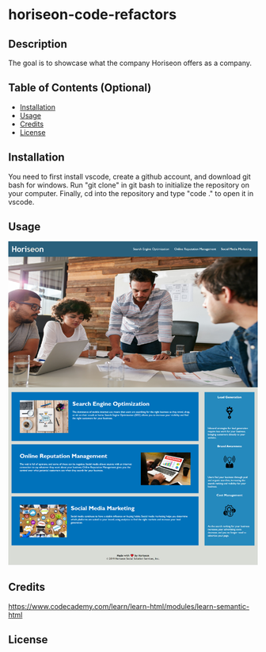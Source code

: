 # horiseon-code-refactors

## Description 
The goal is to showcase what the company Horiseon offers as a company.


## Table of Contents (Optional)

* [Installation](#installation)
* [Usage](#usage)
* [Credits](#credits)
* [License](#license)

## Installation
You need to first install vscode, create a github account, and download git bash for windows. Run "git clone" in git bash to initialize the repository on your computer. Finally, cd into the repository and type "code ." to open it in vscode.

## Usage 
![Horiseon](assets/images/horiseon.png)


## Credits
https://www.codecademy.com/learn/learn-html/modules/learn-semantic-html

## License